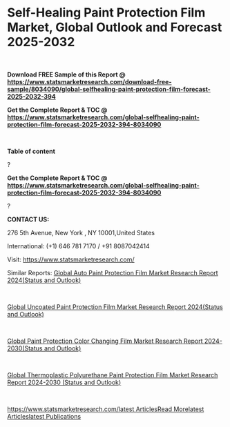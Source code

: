 <h1>Self-Healing Paint Protection Film Market, Global Outlook and Forecast 2025-2032</h1><br/><p><strong>Download FREE Sample of this Report @ <a href="https://www.statsmarketresearch.com/download-free-sample/8034090/global-selfhealing-paint-protection-film-forecast-2025-2032-394">https://www.statsmarketresearch.com/download-free-sample/8034090/global-selfhealing-paint-protection-film-forecast-2025-2032-394</a></strong></p>
 
 
 
 <div><b>Get the Complete Report & TOC @ <a href="https://www.statsmarketresearch.com/global-selfhealing-paint-protection-film-forecast-2025-2032-394-8034090">https://www.statsmarketresearch.com/global-selfhealing-paint-protection-film-forecast-2025-2032-394-8034090</a></b></div>
 
 
 
 <p><br />
 
 <b>Table of content</b></p>
 
 
 
 <p>? </p>
 
 
 
 <div><b>Get the Complete Report & TOC @ <a href="https://www.statsmarketresearch.com/global-selfhealing-paint-protection-film-forecast-2025-2032-394-8034090">https://www.statsmarketresearch.com/global-selfhealing-paint-protection-film-forecast-2025-2032-394-8034090</a></b></div>
 
 
 
 <p>? </p>
 
 
 
 <p><b>CONTACT US:</b><br />
 
 276 5th Avenue, New York , NY 10001,United States<br />
 
 International: (+1) 646 781 7170 / +91 8087042414<br />
 
 Visit: <a href="https://www.statsmarketresearch.com/">https://www.statsmarketresearch.com/</a><br />
 
 Similar Reports: <a href="https://www.statsmarketresearch.com/global-selfhealing-paint-protection-film-forecast-2025-2032-394-8034090">Global Auto Paint Protection Film Market Research Report 2024(Status and Outlook)</a><br />
 
 <br />
 
 <a href="https://www.statsmarketresearch.com/global-selfhealing-paint-protection-film-forecast-2025-2032-394-8034090">Global Uncoated Paint Protection Film Market Research Report 2024(Status and Outlook)</a><br />
 
 <br />
 
 <a href="https://www.statsmarketresearch.com/global-selfhealing-paint-protection-film-forecast-2025-2032-394-8034090">Global Paint Protection Color Changing Film Market Research Report 2024-2030(Status and Outlook)</a><br />
 
 <br />
 
 <a href="https://www.statsmarketresearch.com/global-selfhealing-paint-protection-film-forecast-2025-2032-394-8034090">Global Thermoplastic Polyurethane Paint Protection Film Market Research Report 2024-2030 (Status and Outlook)</a><br />
 
 <br />
 
 <a href="https://gyeongbokgung.com">https://www.statsmarketresearch.com/</a><a href="https://hallyeomaritime.com">latest Articles</a><a href="https://jingwansa.com">Read More</a><a href="https://nguoiviet.jp/">latest Articles</a><a href="https://www.intelmarketresearch.com/">latest Publications</a></p>